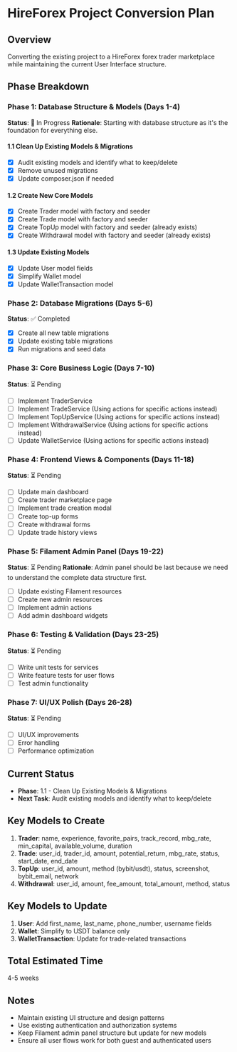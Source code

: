 # HireForex Project Conversion Plan

## Overview
Converting the existing project to a HireForex forex trader marketplace while maintaining the current User Interface structure.

## Phase Breakdown

### Phase 1: Database Structure & Models (Days 1-4)
**Status**: 🚧 In Progress
**Rationale**: Starting with database structure as it's the foundation for everything else.

#### 1.1 Clean Up Existing Models & Migrations
- [x] Audit existing models and identify what to keep/delete
- [x] Remove unused migrations
- [x] Update composer.json if needed

#### 1.2 Create New Core Models
- [x] Create Trader model with factory and seeder
- [x] Create Trade model with factory and seeder
- [x] Create TopUp model with factory and seeder (already exists)
- [x] Create Withdrawal model with factory and seeder (already exists)

#### 1.3 Update Existing Models
- [x] Update User model fields
- [x] Simplify Wallet model
- [x] Update WalletTransaction model

### Phase 2: Database Migrations (Days 5-6)
**Status**: ✅ Completed
- [x] Create all new table migrations
- [x] Update existing table migrations
- [x] Run migrations and seed data

### Phase 3: Core Business Logic (Days 7-10)
**Status**: ⏳ Pending
- [ ] Implement TraderService
- [ ] Implement TradeService (Using actions for specific actions instead)
- [ ] Implement TopUpService (Using actions for specific actions instead)
- [ ] Implement WithdrawalService (Using actions for specific actions instead)
- [ ] Update WalletService (Using actions for specific actions instead)

### Phase 4: Frontend Views & Components (Days 11-18)
**Status**: ⏳ Pending
- [ ] Update main dashboard
- [ ] Create trader marketplace page
- [ ] Implement trade creation modal
- [ ] Create top-up forms
- [ ] Create withdrawal forms
- [ ] Update trade history views

### Phase 5: Filament Admin Panel (Days 19-22)
**Status**: ⏳ Pending
**Rationale**: Admin panel should be last because we need to understand the complete data structure first.
- [ ] Update existing Filament resources
- [ ] Create new admin resources
- [ ] Implement admin actions
- [ ] Add admin dashboard widgets

### Phase 6: Testing & Validation (Days 23-25)
**Status**: ⏳ Pending
- [ ] Write unit tests for services
- [ ] Write feature tests for user flows
- [ ] Test admin functionality

### Phase 7: UI/UX Polish (Days 26-28)
**Status**: ⏳ Pending
- [ ] UI/UX improvements
- [ ] Error handling
- [ ] Performance optimization

## Current Status
- **Phase**: 1.1 - Clean Up Existing Models & Migrations
- **Next Task**: Audit existing models and identify what to keep/delete

## Key Models to Create
1. **Trader**: name, experience, favorite_pairs, track_record, mbg_rate, min_capital, available_volume, duration
2. **Trade**: user_id, trader_id, amount, potential_return, mbg_rate, status, start_date, end_date
3. **TopUp**: user_id, amount, method (bybit/usdt), status, screenshot, bybit_email, network
4. **Withdrawal**: user_id, amount, fee_amount, total_amount, method, status

## Key Models to Update
1. **User**: Add first_name, last_name, phone_number, username fields
2. **Wallet**: Simplify to USDT balance only
3. **WalletTransaction**: Update for trade-related transactions

## Total Estimated Time
4-5 weeks

## Notes
- Maintain existing UI structure and design patterns
- Use existing authentication and authorization systems
- Keep Filament admin panel structure but update for new models
- Ensure all user flows work for both guest and authenticated users
